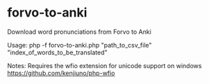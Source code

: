 forvo-to-anki
=============

Download word pronunciations from Forvo to Anki

Usage: php -f forvo-to-anki.php "path_to_csv_file" "index_of_words_to_be_translated"

Notes:
Requires the wfio extension for unicode support on windows
https://github.com/kenjiuno/php-wfio